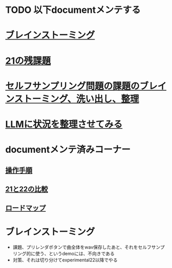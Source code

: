 
# TODO 以下documentメンテする

# [ブレインストーミング](doc/ブレインストーミング.md)

# [21の残課題](doc/課題_21の残課題.md)

# [セルフサンプリング問題の課題のブレインストーミング、洗い出し、整理](doc/課題_セルフサンプリング.md)

# [LLMに状況を整理させてみる](doc/LLM.md)

# documentメンテ済みコーナー
## [操作手順](doc/USAGE.md)
## [21と22の比較](doc/21と22の比較.md)
## [ロードマップ](doc/21のロードマップ.md)

# ブレインストーミング
- 課題、プリレンダボタンで曲全体をwav保存したあと、それをセルフサンプリング的に使う、というdemoには、不向きである
- 対策、それは切り分けてexperimental22以降でやる
